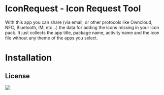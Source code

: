 # IconRequest - Icon Request Tool

With this app you can share (via email, or other protocols like Owncloud, NFC, Bluetooth, IM, etc...)
the data for adding the icons missing in your icon pack.
It just collects the app title, package name, activity name and the icon file without any theme of the apps you select.

# Installation


## License

[<img src="https://www.gnu.org/graphics/gplv3-127x51.png" />](https://www.gnu.org/licenses/gpl-3.0.html)
